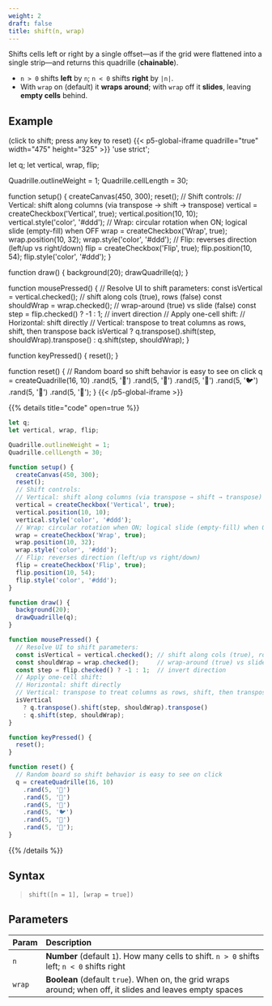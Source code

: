 ```yaml
---
weight: 2
draft: false
title: shift(n, wrap)
---
```


Shifts cells left or right by a single offset—as if the grid were flattened into a single strip—and returns this quadrille (**chainable**).

* `n > 0` shifts **left** by `n`; `n < 0` shifts **right** by `|n|`.
* With `wrap` on (default) it **wraps around**; with `wrap` off it **slides**, leaving **empty cells** behind.

## Example

(click to shift; press any key to reset)
{{< p5-global-iframe quadrille="true" width="475" height="325" >}}
'use strict';

let q;
let vertical, wrap, flip;

Quadrille.outlineWeight = 1;
Quadrille.cellLength = 30;

function setup() {
  createCanvas(450, 300);
  reset();
  // Shift controls:
  // Vertical: shift along columns (via transpose → shift → transpose)
  vertical = createCheckbox('Vertical', true);
  vertical.position(10, 10);
  vertical.style('color', '#ddd');
  // Wrap: circular rotation when ON; logical slide (empty-fill) when OFF
  wrap = createCheckbox('Wrap', true);
  wrap.position(10, 32);
  wrap.style('color', '#ddd');
  // Flip: reverses direction (left/up vs right/down)
  flip = createCheckbox('Flip', true);
  flip.position(10, 54);
  flip.style('color', '#ddd');
}

function draw() {
  background(20);
  drawQuadrille(q);
}

function mousePressed() {
  // Resolve UI to shift parameters:
  const isVertical = vertical.checked(); // shift along cols (true), rows (false)
  const shouldWrap = wrap.checked();     // wrap-around (true) vs slide (false)
  const step = flip.checked() ? -1 : 1;  // invert direction
  // Apply one-cell shift:
  // Horizontal: shift directly
  // Vertical: transpose to treat columns as rows, shift, then transpose back
  isVertical
    ? q.transpose().shift(step, shouldWrap).transpose()
    : q.shift(step, shouldWrap);
}

function keyPressed() {
  reset();
}

function reset() {
  // Random board so shift behavior is easy to see on click
  q = createQuadrille(16, 10)
    .rand(5, '🐲')
    .rand(5, '🦑')
    .rand(5, '🦜')
    .rand(5, '🐦')
    .rand(5, '🐞')
    .rand(5, '🍄');
}
{{< /p5-global-iframe >}}

{{% details title="code" open=true %}}
```js
let q;
let vertical, wrap, flip;

Quadrille.outlineWeight = 1;
Quadrille.cellLength = 30;

function setup() {
  createCanvas(450, 300);
  reset();
  // Shift controls:
  // Vertical: shift along columns (via transpose → shift → transpose)
  vertical = createCheckbox('Vertical', true);
  vertical.position(10, 10);
  vertical.style('color', '#ddd');
  // Wrap: circular rotation when ON; logical slide (empty-fill) when OFF
  wrap = createCheckbox('Wrap', true);
  wrap.position(10, 32);
  wrap.style('color', '#ddd');
  // Flip: reverses direction (left/up vs right/down)
  flip = createCheckbox('Flip', true);
  flip.position(10, 54);
  flip.style('color', '#ddd');
}

function draw() {
  background(20);
  drawQuadrille(q);
}

function mousePressed() {
  // Resolve UI to shift parameters:
  const isVertical = vertical.checked(); // shift along cols (true), rows (false)
  const shouldWrap = wrap.checked();     // wrap-around (true) vs slide (false)
  const step = flip.checked() ? -1 : 1;  // invert direction
  // Apply one-cell shift:
  // Horizontal: shift directly
  // Vertical: transpose to treat columns as rows, shift, then transpose back
  isVertical
    ? q.transpose().shift(step, shouldWrap).transpose()
    : q.shift(step, shouldWrap);
}

function keyPressed() {
  reset();
}

function reset() {
  // Random board so shift behavior is easy to see on click
  q = createQuadrille(16, 10)
    .rand(5, '🐲')
    .rand(5, '🦑')
    .rand(5, '🦜')
    .rand(5, '🐦')
    .rand(5, '🐞')
    .rand(5, '🍄');
}
```
{{% /details %}}

## Syntax

> `shift([n = 1], [wrap = true])`

## Parameters

| Param  | Description                                                                                                                                   |
| :----- | :-------------------------------------------------------------------------------------------------------------------------------------------- |
| `n`    | **Number** (default `1`). How many cells to shift. `n > 0` shifts left; `n < 0` shifts right |
| `wrap` | **Boolean** (default `true`). When on, the grid wraps around; when off, it slides and leaves empty spaces                                    |